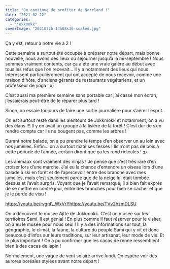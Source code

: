 ```yaml
---
title: "On continue de profiter de Norrland !"
date: "2021-02-22"
categories: 
  - "jokkmokk"
coverImage: "20210226-14h08s36-scaled.jpg"
---
```


Ça y est, retour à notre vie à 2 !

Cette semaine a surtout été occupée à préparer notre départ, mais bonne nouvelle, nous avons des lieux où séjourner jusqu’à la mi-septembre ! Nous sommes vraiment contents, car ça a été une vraie galère au début avec tous les refus que l’on recevait... Il y a notamment des lieux qui nous intéressent particulièrement qui ont accepté de nous recevoir, comme une maison d’hôte, d’anciens gérants de restaurants végétariens, et un professeur de yoga ! x)

C’est aussi ma première semaine sans portable car j’ai cassé mon écran, j’essaierais peut-être de le réparer plus tard !

Sinon, on essaie toujours de faire une sortie journalière pour s’aérer l’esprit.

On est surtout resté dans les alentours de Jokkmokk et notamment, on a vu des élans !!! Il y en avait un groupe à la lisière de la forêt ! C’est dur de s’en rendre compte car ils ne bougent pas, comme les arbres !

Durant notre balade, on a pu prendre le temps d’en observer un au loin avec nos jumelles. Enfin... on a surtout maté ses fesses ! Ils n’ont pas de bois à cette période de l’année, certain diront que ça les rend ridicules ! ;p

Les animaux sont vraiment des ninjas ! Je pense que c’est très rare d’en croiser lors d’une marche. J’ai eu la chance d’entendre un oiseau lors d’une balade à ski en forêt et de l’apercevoir entre des branche avec mes jumelles, mais c’est seulement parce que de la neige lui était tombée dessus et l’avait surpris. Voyant que je l’avait remarqué, il a bien fait exprès de se mettre en contre jour, entre des branches pour bien se cacher et que je le perde de visu !

https://youtu.be/rvgnt\_WxVrYhttps://youtu.be/TVv2hzmDLSU

On a découvert le musée Ajtte de Jokkmokk. C’est un musée sur les territoires Sami. Il est génial ! En plus comme il faut réserver pour le visiter, on a eu le musée pour nous seul ! Il y a des informations sur tout, la géographie, le climat, la faune, la culture du peuple Sami qui y vit et donc beaucoup d’infos sur leurs traditions, sur leur artisanat, leur mode de vie. Et le plus important ! On a pu confirmer que les cacas de renne ressemblent bien à des cacas de lapin !

Normalement, une vague de vent solaire arrive lundi. On espère voir des aurores boréales stylées avant notre départ !
